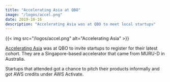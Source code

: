 ```yaml
---
title: "Accelerating Asia at QBO"
image: "/logos/accel.png"
date: 2019-10-16
description: "Accelerating Asia was at QBO to meet local startups"
---
```


{{< img src="/logos/accel.png" alt="Accelerating Asia" >}}


[Accelerating Asia](http://www.acceleratingasia.com) was at QBO to invite startups to register for their latest cohort. They are a Singapore-based accelerator that came from MURU-D in Australia. 

<!--  is a startup accelerator based in Singapore. -->

Startups that attended got a chance to pitch their products informally and got AWS credits under AWS Activate.
